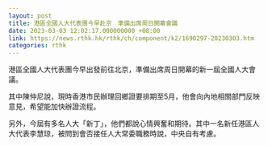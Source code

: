 ```yaml
---
layout: post
title: 港區全國人大代表團今早赴京　準備出席周日開幕會議
date: 2023-03-03 12:02:17.000000000 +08:00
link: https://news.rthk.hk/rthk/ch/component/k2/1690297-20230303.htm
categories: rthk
---
```


港區全國人大代表團今早出發前往北京，準備出席周日開幕的新一屆全國人大會議。

其中陳仲尼說，現時香港市民辦理回鄉證要排期至5月，他會向內地相關部門反映意見，希望能加快辦證流程。

另外，今屆有多名人大「新丁」，他們都說心情興奮和期待。其中一名新任港區人大代表李慧琼，被問到會否接任人大常委職務時說，中央自有考慮。
